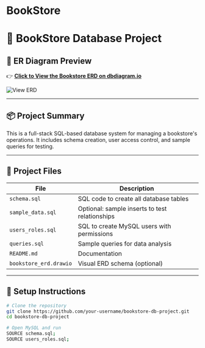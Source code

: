 # BookStore
# 📘 BookStore Database Project

## 🧱 ER Diagram Preview

👉 **[Click to View the Bookstore ERD on dbdiagram.io](https://dbdiagram.io/e/6809e3a41ca52373f52748ac/6809e61f1ca52373f527b419)**

![View ERD](https://img.shields.io/badge/View-ER%20Diagram-blue?style=for-the-badge&logo=mysql&link=https://dbdiagram.io/e/6809e3a41ca52373f52748ac/6809e61f1ca52373f527b419)

---

## 📦 Project Summary

This is a full-stack SQL-based database system for managing a bookstore's operations. It includes schema creation, user access control, and sample queries for testing.

---

## 📂 Project Files

| File | Description |
|------|-------------|
| `schema.sql` | SQL code to create all database tables |
| `sample_data.sql` | Optional: sample inserts to test relationships |
| `users_roles.sql` | SQL to create MySQL users with permissions |
| `queries.sql` | Sample queries for data analysis |
| `README.md` | Documentation |
| `bookstore_erd.drawio` | Visual ERD schema (optional) |

---

## 🚀 Setup Instructions

```bash
# Clone the repository
git clone https://github.com/your-username/bookstore-db-project.git
cd bookstore-db-project

# Open MySQL and run
SOURCE schema.sql;
SOURCE users_roles.sql;
